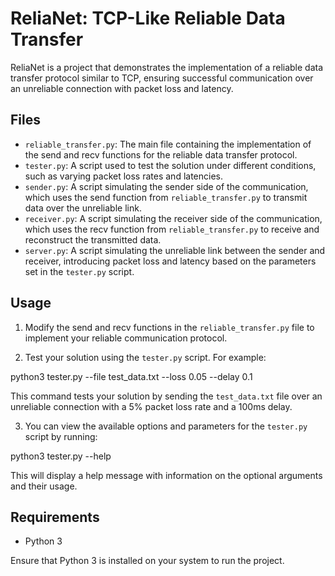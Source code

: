 # ReliaNet: TCP-Like Reliable Data Transfer

ReliaNet is a project that demonstrates the implementation of a reliable data transfer protocol similar to TCP, ensuring successful communication over an unreliable connection with packet loss and latency.

## Files

- `reliable_transfer.py`: The main file containing the implementation of the send and recv functions for the reliable data transfer protocol.
- `tester.py`: A script used to test the solution under different conditions, such as varying packet loss rates and latencies.
- `sender.py`: A script simulating the sender side of the communication, which uses the send function from `reliable_transfer.py` to transmit data over the unreliable link.
- `receiver.py`: A script simulating the receiver side of the communication, which uses the recv function from `reliable_transfer.py` to receive and reconstruct the transmitted data.
- `server.py`: A script simulating the unreliable link between the sender and receiver, introducing packet loss and latency based on the parameters set in the `tester.py` script.

## Usage

1. Modify the send and recv functions in the `reliable_transfer.py` file to implement your reliable communication protocol.

2. Test your solution using the `tester.py` script. For example:

  python3 tester.py --file test_data.txt --loss 0.05 --delay 0.1

  This command tests your solution by sending the `test_data.txt` file over an unreliable connection with a 5% packet loss rate and a 100ms delay.

3. You can view the available options and parameters for the `tester.py` script by running:
  
  python3 tester.py --help
  

This will display a help message with information on the optional arguments and their usage.

## Requirements

- Python 3

Ensure that Python 3 is installed on your system to run the project.


